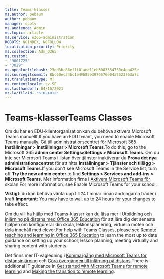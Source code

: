 ```yaml
---
title: Teams-klasser
ms.author: pebaum
author: pebaum
manager: scotv
ms.audience: Admin
ms.topic: article
ms.service: o365-administration
ROBOTS: NOINDEX, NOFOLLOW
localization_priority: Priority
ms.collection: Adm_O365
ms.custom:
- "9001725"
- "3829"
ms.openlocfilehash: 23ed3bc86ef1f81aed11eb3083554750c4ea425e
ms.sourcegitcommit: 8bc60ec34bc1e40685e3976576e04a2623f63a7c
ms.translationtype: MT
ms.contentlocale: sv-SE
ms.lasthandoff: 04/15/2021
ms.locfileid: "51824813"
---
```

# <a name="teams-classes"></a><span data-ttu-id="ce4fe-102">Teams-klasser</span><span class="sxs-lookup"><span data-stu-id="ce4fe-102">Teams Classes</span></span>

<span data-ttu-id="ce4fe-103">Om du har en EDU-klientorganisation kan du behöva aktivera Microsoft Teams manuellt.</span><span class="sxs-lookup"><span data-stu-id="ce4fe-103">If you have an EDU tenant, you need to enable Microsoft Teams manually.</span></span> <span data-ttu-id="ce4fe-104">Gå till administrationscentret för Microsoft 365 **Inställningar > Inställningar > Microsoft Teams**.</span><span class="sxs-lookup"><span data-stu-id="ce4fe-104">To do this, go to the Microsoft 365 **admin center Settings>Settings > Microsoft Teams**.</span></span> <span data-ttu-id="ce4fe-105">Om du inte ser Microsoft Teams i listan över tjänster inaktiverar du **Prova det nya administrationscentret** för att hitta **Inställningar > Tjänster och tillägg > Microsoft Teams**.</span><span class="sxs-lookup"><span data-stu-id="ce4fe-105">If you don't see Microsoft Teams in the Service list, turn off **Try the new admin center** to find **Settings > Services and add-ins > Microsoft Teams**.</span></span> <span data-ttu-id="ce4fe-106">Mer information finns i [Aktivera Microsoft Teams för skolan](https://docs.microsoft.com/microsoft-365/education/intune-edu-trial/enable-microsoft-teams#enable-microsoft-teams-for-your-school-1).</span><span class="sxs-lookup"><span data-stu-id="ce4fe-106">For more information, see [Enable Microsoft Teams for your school](https://docs.microsoft.com/microsoft-365/education/intune-edu-trial/enable-microsoft-teams#enable-microsoft-teams-for-your-school-1).</span></span> 

<span data-ttu-id="ce4fe-107">**Viktigt**: du kan behöva vänta upp till 24 timmar innan ändringarna träder i kraft.</span><span class="sxs-lookup"><span data-stu-id="ce4fe-107">**Important**: You may have to wait up to 24 hours for your changes to take effect.</span></span> 

<span data-ttu-id="ce4fe-108">Om du vill ha hjälp med Teams-klasser kan du läsa mer i [Utbildning och inlärning på distans med Office 365 Education](https://support.office.com/article/remote-teaching-and-learning-in-office-365-education-f651ccae-7b65-478b-8366-51bb884025c4) för att lära dig det senaste hjälpen om konfigurerar din skola, lektionsplanering, virtuella möten och dela innehåll med elever.</span><span class="sxs-lookup"><span data-stu-id="ce4fe-108">For help with Teams Classes, please see [Remote teaching and learning in Office 365 Education](https://support.office.com/article/remote-teaching-and-learning-in-office-365-education-f651ccae-7b65-478b-8366-51bb884025c4) to learn the most up to date guidance on setting up your school, lesson planning, meeting virtually and sharing content with students.</span></span>

<span data-ttu-id="ce4fe-109">Det finns mer IT-vägledning i [Komma igång med Microsoft Teams för distansinlärning](https://docs.microsoft.com/MicrosoftTeams/remote-learning-edu) och [Göra övergången till inlärning på distans](https://www.microsoft.com/education/remote-learning).</span><span class="sxs-lookup"><span data-stu-id="ce4fe-109">There is additional IT guidance in [Get started with Microsoft Teams for remote learning](https://docs.microsoft.com/MicrosoftTeams/remote-learning-edu) and [Making the transition to remote learning](https://www.microsoft.com/education/remote-learning).</span></span>
